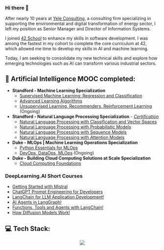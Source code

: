 ### Hi there 👋

After nearly 10 years at [Yele Consulting](https://www.yele.fr/), a consulting firm specializing in supporting the environmental and digital transformation of energy sector, I left my position as Senior Manager and Director of Information Systems.

I joined [42 School](https://42.fr/en/homepage/) to enhance my skills in software development. I was among the fastest in my cohort to complete the core curriculum at 42, which allowed me time to develop my skills in AI and machine learning.

Today, I am seeking to consolidate my new technical skills and explore how emerging technologies such as AI can transform various industrial sectors.

## 🤖 Artificial Intelligence MOOC completed:
 - **Standford - Machine Learning Specialization**
     - [Supervised Machine Learning: Regression and Classification](https://www.coursera.org/account/accomplishments/verify/TAV6JRSK3FRZ)
     - [Advanced Learning Algorithms](https://www.coursera.org/account/accomplishments/verify/GS3K9PYHPJFQ)
     - [Unsupervised Learning, Recommenders, Reinforcement Learning](https://www.coursera.org/learn/unsupervised-learning-recommenders-reinforcement-learning?specialization=machine-learning-introduction) (Ongoing)
 - **Standford - Natural Language Processing Specialization** - *[Certification](https://www.coursera.org/account/accomplishments/specialization/XWB3JMBKXZ2Q)*
     - [Natural Language Processing with Classification and Vector Spaces](https://www.coursera.org/account/accomplishments/verify/UF3V3SHSYGWC)
     - [Natural Language Processing with Probabilistic Models](https://www.coursera.org/account/accomplishments/verify/N3HCUCR673TG)
     - [Natural Language Processing with Sequence Models](https://www.coursera.org/account/accomplishments/verify/P2738AC6LFR3)
     - [Natural Language Processing with Attention Models](https://www.coursera.org/account/accomplishments/verify/LM2NMHDHHGWF)
 - **Duke - MLOps | Machine Learning Operations Specialization**
     - [Python Essentials for MLOps](https://coursera.org/share/0b1fbffc3d7211a391f21a0a4ef9fffe)
     - [DevOps, DataOps, MLOps](https://www.coursera.org/learn/devops-dataops-mlops-duke?specialization=mlops-machine-learning-duke) (Ongoing)
 - **Duke - Building Cloud Computing Solutions at Scale Specialization**
     - [Cloud Computing Foundations](https://coursera.org/share/a1d5b5ddc184b1782860a26ef9b184e4)  

### DeepLearning.AI Short Courses
- [Getting Started with Mistral](https://learn.deeplearning.ai/accomplishments/46d58589-d6df-4b9c-a26b-cb37c4c6b874?usp=sharing)
- [ChatGPT Prompt Engineering for Developers](https://learn.deeplearning.ai/courses/chatgpt-prompt-eng/)
- [LangChain for LLM Application Development!](https://learn.deeplearning.ai/accomplishments/da4525ca-3889-4171-90c6-bb83aea5e9a9?usp=sharing)
- [AI Agents in LangGraph!](https://learn.deeplearning.ai/accomplishments/35c4a979-9019-490a-9376-4157da35a657?usp=sharing)
- [Functions, Tools and Agents with LangChain!](https://learn.deeplearning.ai/accomplishments/ded55c8f-3ebd-4f4f-aab1-78c96051f359?usp=sharing)
- [How Diffusion Models Work!](https://learn.deeplearning.ai/accomplishments/63d2233b-8ae3-4fcc-8a6c-19ab63d4db5c?usp=sharing)
  
## 💻 Tech Stack:

<p align="center">
    <a href="https://skillicons.dev">
    <img src="https://skillicons.dev/icons?i=python,c,cpp,js,ts,tensorflow,pytorch,sklearn,r,postgres,mysql,nodejs,nestjs,docker,git,&perline=50" />
    </a>
</p>

<!--
**mbocquel/mbocquel** is a ✨ _special_ ✨ repository because its `README.md` (this file) appears on your GitHub profile.

Here are some ideas to get you started:

- 🔭 I’m currently working on ...
- 🌱 I’m currently learning ...
- 👯 I’m looking to collaborate on ...
- 🤔 I’m looking for help with ...
- 💬 Ask me about ...
- 📫 How to reach me: ...
- 😄 Pronouns: ...
- ⚡ Fun fact: ...
-->
